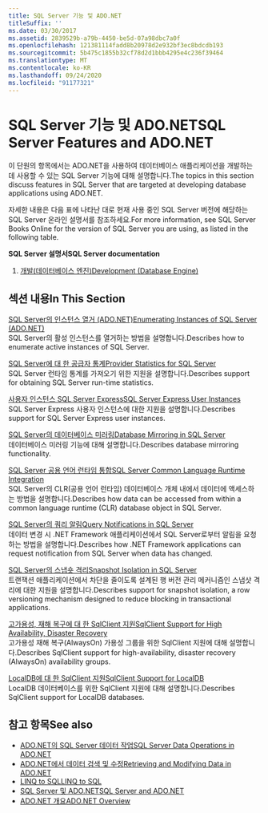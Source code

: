 ```yaml
---
title: SQL Server 기능 및 ADO.NET
titleSuffix: ''
ms.date: 03/30/2017
ms.assetid: 2839529b-a79b-4450-be5d-07a98dbc7a0f
ms.openlocfilehash: 121381114fadd8b20978d2e932bf3ec8bdcdb193
ms.sourcegitcommit: 5b475c1855b32cf78d2d1bbb4295e4c236f39464
ms.translationtype: MT
ms.contentlocale: ko-KR
ms.lasthandoff: 09/24/2020
ms.locfileid: "91177321"
---
```

# <a name="sql-server-features-and-adonet"></a><span data-ttu-id="1ff9e-102">SQL Server 기능 및 ADO.NET</span><span class="sxs-lookup"><span data-stu-id="1ff9e-102">SQL Server Features and ADO.NET</span></span>

<span data-ttu-id="1ff9e-103">이 단원의 항목에서는 ADO.NET을 사용하여 데이터베이스 애플리케이션을 개발하는 데 사용할 수 있는 SQL Server 기능에 대해 설명합니다.</span><span class="sxs-lookup"><span data-stu-id="1ff9e-103">The topics in this section discuss features in SQL Server that are targeted at developing database applications using ADO.NET.</span></span>  
  
 <span data-ttu-id="1ff9e-104">자세한 내용은 다음 표에 나타난 대로 현재 사용 중인 SQL Server 버전에 해당하는 SQL Server 온라인 설명서를 참조하세요.</span><span class="sxs-lookup"><span data-stu-id="1ff9e-104">For more information, see SQL Server Books Online for the version of SQL Server you are using, as listed in the following table.</span></span>  
  
 <span data-ttu-id="1ff9e-105">**SQL Server 설명서**</span><span class="sxs-lookup"><span data-stu-id="1ff9e-105">**SQL Server documentation**</span></span>  
  
1. <span data-ttu-id="1ff9e-106">[개발(데이터베이스 엔진)](/previous-versions/sql/sql-server-2008/bb500155(v=sql.100))</span><span class="sxs-lookup"><span data-stu-id="1ff9e-106">[Development (Database Engine)](/previous-versions/sql/sql-server-2008/bb500155(v=sql.100))</span></span>  
  
## <a name="in-this-section"></a><span data-ttu-id="1ff9e-107">섹션 내용</span><span class="sxs-lookup"><span data-stu-id="1ff9e-107">In This Section</span></span>  

 [<span data-ttu-id="1ff9e-108">SQL Server의 인스턴스 열거 (ADO.NET)</span><span class="sxs-lookup"><span data-stu-id="1ff9e-108">Enumerating Instances of SQL Server (ADO.NET)</span></span>](enumerating-instances-of-sql-server.md)  
 <span data-ttu-id="1ff9e-109">SQL Server의 활성 인스턴스를 열거하는 방법을 설명합니다.</span><span class="sxs-lookup"><span data-stu-id="1ff9e-109">Describes how to enumerate active instances of SQL Server.</span></span>  
  
 [<span data-ttu-id="1ff9e-110">SQL Server에 대 한 공급자 통계</span><span class="sxs-lookup"><span data-stu-id="1ff9e-110">Provider Statistics for SQL Server</span></span>](provider-statistics-for-sql-server.md)  
 <span data-ttu-id="1ff9e-111">SQL Server 런타임 통계를 가져오기 위한 지원을 설명합니다.</span><span class="sxs-lookup"><span data-stu-id="1ff9e-111">Describes support for obtaining SQL Server run-time statistics.</span></span>  
  
 [<span data-ttu-id="1ff9e-112">사용자 인스턴스 SQL Server Express</span><span class="sxs-lookup"><span data-stu-id="1ff9e-112">SQL Server Express User Instances</span></span>](sql-server-express-user-instances.md)  
 <span data-ttu-id="1ff9e-113">SQL Server Express 사용자 인스턴스에 대한 지원을 설명합니다.</span><span class="sxs-lookup"><span data-stu-id="1ff9e-113">Describes support for SQL Server Express user instances.</span></span>  
  
 [<span data-ttu-id="1ff9e-114">SQL Server의 데이터베이스 미러링</span><span class="sxs-lookup"><span data-stu-id="1ff9e-114">Database Mirroring in SQL Server</span></span>](database-mirroring-in-sql-server.md)  
 <span data-ttu-id="1ff9e-115">데이터베이스 미러링 기능에 대해 설명합니다.</span><span class="sxs-lookup"><span data-stu-id="1ff9e-115">Describes database mirroring functionality.</span></span>  
  
 [<span data-ttu-id="1ff9e-116">SQL Server 공용 언어 런타임 통합</span><span class="sxs-lookup"><span data-stu-id="1ff9e-116">SQL Server Common Language Runtime Integration</span></span>](sql-server-common-language-runtime-integration.md)  
 <span data-ttu-id="1ff9e-117">SQL Server의 CLR(공용 언어 런타임) 데이터베이스 개체 내에서 데이터에 액세스하는 방법을 설명합니다.</span><span class="sxs-lookup"><span data-stu-id="1ff9e-117">Describes how data can be accessed from within a common language runtime (CLR) database object in SQL Server.</span></span>  
  
 [<span data-ttu-id="1ff9e-118">SQL Server의 쿼리 알림</span><span class="sxs-lookup"><span data-stu-id="1ff9e-118">Query Notifications in SQL Server</span></span>](query-notifications-in-sql-server.md)  
 <span data-ttu-id="1ff9e-119">데이터 변경 시 .NET Framework 애플리케이션에서 SQL Server로부터 알림을 요청하는 방법을 설명합니다.</span><span class="sxs-lookup"><span data-stu-id="1ff9e-119">Describes how .NET Framework applications can request notification from SQL Server when data has changed.</span></span>  
  
 [<span data-ttu-id="1ff9e-120">SQL Server의 스냅숏 격리</span><span class="sxs-lookup"><span data-stu-id="1ff9e-120">Snapshot Isolation in SQL Server</span></span>](snapshot-isolation-in-sql-server.md)  
 <span data-ttu-id="1ff9e-121">트랜잭션 애플리케이션에서 차단을 줄이도록 설계된 행 버전 관리 메커니즘인 스냅샷 격리에 대한 지원을 설명합니다.</span><span class="sxs-lookup"><span data-stu-id="1ff9e-121">Describes support for snapshot isolation, a row versioning mechanism designed to reduce blocking in transactional applications.</span></span>  
  
 [<span data-ttu-id="1ff9e-122">고가용성, 재해 복구에 대 한 SqlClient 지원</span><span class="sxs-lookup"><span data-stu-id="1ff9e-122">SqlClient Support for High Availability, Disaster Recovery</span></span>](sqlclient-support-for-high-availability-disaster-recovery.md)  
 <span data-ttu-id="1ff9e-123">고가용성 재해 복구(AlwaysOn) 가용성 그룹을 위한 SqlClient 지원에 대해 설명합니다.</span><span class="sxs-lookup"><span data-stu-id="1ff9e-123">Describes SqlClient support for high-availability, disaster recovery (AlwaysOn) availability groups.</span></span>  
  
 [<span data-ttu-id="1ff9e-124">LocalDB에 대 한 SqlClient 지원</span><span class="sxs-lookup"><span data-stu-id="1ff9e-124">SqlClient Support for LocalDB</span></span>](sqlclient-support-for-localdb.md)  
 <span data-ttu-id="1ff9e-125">LocalDB 데이터베이스를 위한 SqlClient 지원에 대해 설명합니다.</span><span class="sxs-lookup"><span data-stu-id="1ff9e-125">Describes SqlClient support for LocalDB databases.</span></span>  
  
## <a name="see-also"></a><span data-ttu-id="1ff9e-126">참고 항목</span><span class="sxs-lookup"><span data-stu-id="1ff9e-126">See also</span></span>

- [<span data-ttu-id="1ff9e-127">ADO.NET의 SQL Server 데이터 작업</span><span class="sxs-lookup"><span data-stu-id="1ff9e-127">SQL Server Data Operations in ADO.NET</span></span>](sql-server-data-operations.md)
- [<span data-ttu-id="1ff9e-128">ADO.NET에서 데이터 검색 및 수정</span><span class="sxs-lookup"><span data-stu-id="1ff9e-128">Retrieving and Modifying Data in ADO.NET</span></span>](../retrieving-and-modifying-data.md)
- [<span data-ttu-id="1ff9e-129">LINQ to SQL</span><span class="sxs-lookup"><span data-stu-id="1ff9e-129">LINQ to SQL</span></span>](./linq/index.md)
- [<span data-ttu-id="1ff9e-130">SQL Server 및 ADO.NET</span><span class="sxs-lookup"><span data-stu-id="1ff9e-130">SQL Server and ADO.NET</span></span>](index.md)
- [<span data-ttu-id="1ff9e-131">ADO.NET 개요</span><span class="sxs-lookup"><span data-stu-id="1ff9e-131">ADO.NET Overview</span></span>](../ado-net-overview.md)
